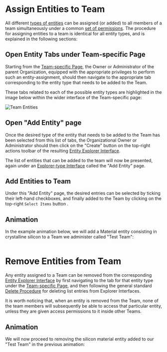 # Assign Entities to Team

All different [types of entities](/entities-general/overview.md) can be assigned (or added) to all members of a team simultaneously under a common [set of permissions](edit-permissions.md). The procedure for assigning entities to a team is identical for all entity types, and is explained in the following sections:

## Open Entity Tabs under Team-specific Page

Starting from the [Team-specific Page](../../ui/team-pages.md), the Owner or Administrator of the parent Organization, equipped with the appropriate privileges to perform such an entity-assignment, should then navigate to the appropriate tab corresponding to the entity type that needs to be added to the Team.
 
These tabs related to each of the possible entity types are highlighted in the image below within the wider interface of the Team-specific page:

![Team Entities](/images/team-entities.png "Team Entities")

## Open "Add Entity" page

Once the desired type of the entity that needs to be added to the Team has been selected from this list of tabs, the Organizational Owner or Administrator should then click on the "Create" button  <i class="zmdi zmdi-plus-circle zmdi-hc-border"></i> on the top-right actions toolbar of the resulting [Entity Explorer Interface](/entities-general/ui/explorer.md). 

The list of entities that can be added to the team will now be presented, again under an [Explorer-type Interface](/entities-general/ui/explorer.md) called the "Add Entity" page. 

## Add Entities to Team

Under this "Add Entity" page, the desired entries can be selected by ticking their left-hand checkboxes, and finally added to the Team by clicking on the top-right `Select Items` button <i class="zmdi zmdi-collection-plus zmdi-hc-border"></i>. 

## Animation

In the example animation below, we will add a Material entity consisting in crystalline silicon to a Team we administer called "Test Team":

<img data-gifffer="/images/add-entity-team.gif">


# Remove Entities from Team

Any entity assigned to a Team can be removed from the corresponding [Entity Explorer Interface](/entities-general/ui/explorer.md) by first navigating to the tab for that entity type under the [Team-specific Page](../../ui/team-pages.md), and then following the general standard [Delete Procedure](/entities-general/actions/delete.md) for deleting list entries from Explorer Interfaces. 

It is worth noticing that, when an entity is removed from the Team, none of the team members will subsequently be able to access that particular entity, unless they are given access permissions to it inside other Teams. 


## Animation

We will now proceed to removing the silicon material entity added to our "Test Team" in the previous animation:

<img data-gifffer="/images/remove-entity-team.gif">

